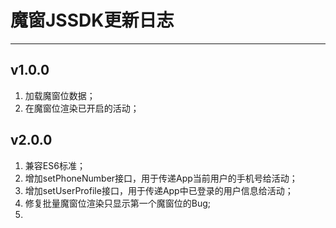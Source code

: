 # 魔窗JSSDK更新日志

------

## v1.0.0
1. 加载魔窗位数据；
2. 在魔窗位渲染已开启的活动；

## v2.0.0
1. 兼容ES6标准；
2. 增加setPhoneNumber接口，用于传递App当前用户的手机号给活动；
3. 增加setUserProfile接口，用于传递App中已登录的用户信息给活动；
4. 修复批量魔窗位渲染只显示第一个魔窗位的Bug;
5. 
